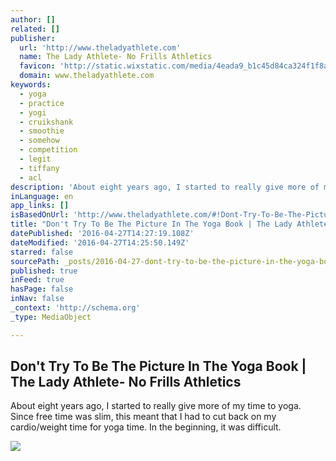 ```yaml
---
author: []
related: []
publisher:
  url: 'http://www.theladyathlete.com'
  name: The Lady Athlete- No Frills Athletics
  favicon: 'http://static.wixstatic.com/media/4eada9_b1c45d84ca324f1f8a0b0fb886a0cd24.jpg/v1/fill/w_16%2Ch_16%2Clg_1/4eada9_b1c45d84ca324f1f8a0b0fb886a0cd24.jpg'
  domain: www.theladyathlete.com
keywords:
  - yoga
  - practice
  - yogi
  - cruikshank
  - smoothie
  - somehow
  - competition
  - legit
  - tiffany
  - acl
description: 'About eight years ago, I started to really give more of my time to yoga. Since free time was slim, this meant that I had to cut back on my cardio/weight time for yoga time. In the beginning, it was difficult.'
inLanguage: en
app_links: []
isBasedOnUrl: 'http://www.theladyathlete.com/#!Dont-Try-To-Be-The-Picture-In-The-Yoga-Book/cmbz/57116fe60cf2d6bf6ee668ea'
title: "Don't Try To Be The Picture In The Yoga Book | The Lady Athlete- No Frills Athletics"
datePublished: '2016-04-27T14:27:19.108Z'
dateModified: '2016-04-27T14:25:50.149Z'
starred: false
sourcePath: _posts/2016-04-27-dont-try-to-be-the-picture-in-the-yoga-book-or-the-lady-athl.md
published: true
inFeed: true
hasPage: false
inNav: false
_context: 'http://schema.org'
_type: MediaObject

---
```

<article style=""><h1>Don't Try To Be The Picture In The Yoga Book | The Lady Athlete- No Frills Athletics</h1><p>About eight years ago, I started to really give more of my time to yoga. Since free time was slim, this meant that I had to cut back on my cardio/weight time for yoga time. In the beginning, it was difficult.</p><img src="http://static.wixstatic.com/media/4eada9_69e047ba1d2c4d91a4969bc72ead14c8.jpg" /></article>